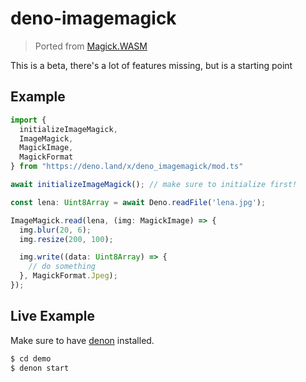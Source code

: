 # deno-imagemagick

> Ported from [Magick.WASM](https://github.com/dlemstra/Magick.WASM)

This is a beta, there's a lot of features missing, but is a starting point

## Example

```typescript
import {
  initializeImageMagick,
  ImageMagick,
  MagickImage,
  MagickFormat
} from "https://deno.land/x/deno_imagemagick/mod.ts"

await initializeImageMagick(); // make sure to initialize first!

const lena: Uint8Array = await Deno.readFile('lena.jpg');

ImageMagick.read(lena, (img: MagickImage) => {
  img.blur(20, 6);
  img.resize(200, 100);

  img.write((data: Uint8Array) => {
    // do something
  }, MagickFormat.Jpeg);
});
```

## Live Example

Make sure to have [denon](https://deno.land/x/denon) installed.

```bash
$ cd demo
$ denon start
```

